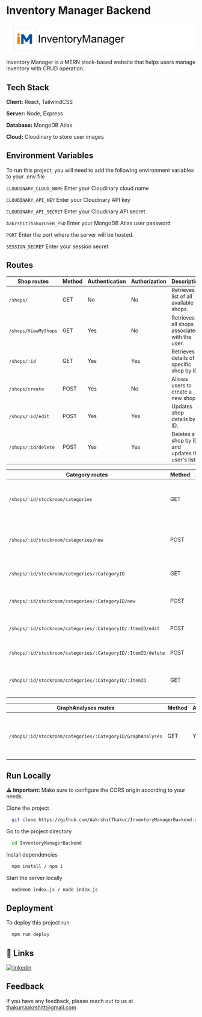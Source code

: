 
# Inventory Manager Backend

![Inventor Manager logo](https://github.com/AakrshitThakur/InventoryManagerFrontend/blob/main/public/images/InventoryManagerDeployedImgs/InventorManagerLogo.png?raw=true)

Inventory Manager is a MERN stack-based website that helps users manage inventory with CRUD operation.



## Tech Stack

**Client:** React, TailwindCSS

**Server:** Node, Express

**Database:** MongoDB Atlas

**Cloud:** Cloudinary to store user images



## Environment Variables

To run this project, you will need to add the following environment variables to your .env file

`CLOUDINARY_CLOUD_NAME` Enter your Cloudinary cloud name

`CLOUDINARY_API_KEY`
Enter your Cloudinary API key

`CLOUDINARY_API_SECRET`
Enter your Cloudinary API secret

`AakrshitThakurUSER_PSD` Enter your MongoDB Atlas user password

`PORT` Enter the port where the server will be hosted.

`SESSION_SECRET` Enter your session secret

## Routes 

| Shop routes                  | Method | Authentication | Authorization | Description                                      |
|------------------------|--------|----------------|---------------|--------------------------------------------------|
| `/shops/`               | GET    | No             | No            | Retrieves a list of all available shops.         |
| `/shops/ViewMyShops`    | GET    | Yes            | No            | Retrieves all shops associated with the user.    |
| `/shops/:id`            | GET    | Yes            | Yes           | Retrieves details of a specific shop by ID.      |
| `/shops/create`         | POST   | Yes            | No            | Allows users to create a new shop.               |
| `/shops/:id/edit`       | POST   | Yes            | Yes           | Updates shop details by ID.                      |
| `/shops/:id/delete`     | POST   | Yes            | Yes           | Deletes a shop by ID and updates the user's list.|

| Category routes                                                 | Method | Authentication | Authorization | Description                                       |
|-------------------------------------------------------|--------|----------------|---------------|---------------------------------------------------|
| `/shops/:id/stockroom/categories`                      | GET    | Yes            | Yes           | Retrieves all categories for a specific shop.    |
| `/shops/:id/stockroom/categories/new`                  | POST   | Yes            | Yes           | Creates a new category under a specific shop.    |
| `/shops/:id/stockroom/categories/:CategoryID`          | GET    | Yes            | Yes           | Retrieves a specific category by its ID.         |
| `/shops/:id/stockroom/categories/:CategoryID/new`      | POST   | Yes            | Yes           | Adds a new item under a specific category.       |
| `/shops/:id/stockroom/categories/:CategoryID/:ItemID/edit` | POST   | Yes            | Yes           | Edits an item under a specific category.         |
| `/shops/:id/stockroom/categories/:CategoryID/:ItemID/delete` | POST   | Yes            | Yes           | Deletes an item from a category.                 |
| `/shops/:id/stockroom/categories/:CategoryID/:ItemID`  | GET    | Yes            | Yes           | Retrieves item details from a specific category. |

| GraphAnalyses routes                                                        | Method | Authentication | Authorization | Description                                                 |
|--------------------------------------------------------------|--------|----------------|---------------|-------------------------------------------------------------|
| `/shops/:id/stockroom/categories/:CategoryID/GraphAnalyses`   | GET    | Yes            | Yes           | Retrieves item data from a category for graphical analysis. |


## Run Locally

**⚠️ Important:** Make sure to configure the CORS origin according to your needs.

Clone the project

```bash
  git clone https://github.com/AakrshitThakur/InventoryManagerBackend.git
```

Go to the project directory

```bash
  cd InventoryManagerBackend
```

Install dependencies

```bash
  npm install / npm i
```

Start the server locally

```bash
  nodemon index.js / node index.js
```


## Deployment

To deploy this project run

```bash
  npm run deploy
```


## 🔗 Links

[![linkedin](https://img.shields.io/badge/linkedin-0A66C2?style=for-the-badge&logo=linkedin&logoColor=white)](https://www.linkedin.com/in/aakrshit-thakur-14433627b/)



## Feedback

If you have any feedback, please reach out to us at thakurraakrshitt@gmail.com

